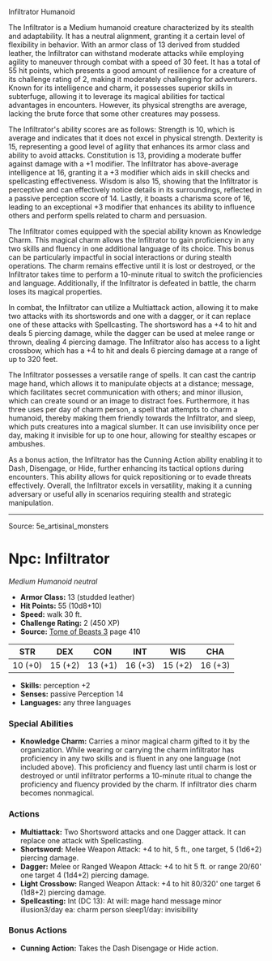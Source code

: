 <MonsterName/>Infiltrator</MonsterName>
<CreatureType/>Humanoid</CreatureType>

<summary>The Infiltrator is a Medium humanoid creature characterized by its stealth and adaptability. It has a neutral alignment, granting it a certain level of flexibility in behavior. With an armor class of 13 derived from studded leather, the Infiltrator can withstand moderate attacks while employing agility to maneuver through combat with a speed of 30 feet. It has a total of 55 hit points, which presents a good amount of resilience for a creature of its challenge rating of 2, making it moderately challenging for adventurers. Known for its intelligence and charm, it possesses superior skills in subterfuge, allowing it to leverage its magical abilities for tactical advantages in encounters. However, its physical strengths are average, lacking the brute force that some other creatures may possess.</summary>

<detail>

The Infiltrator's ability scores are as follows: Strength is 10, which is average and indicates that it does not excel in physical strength. Dexterity is 15, representing a good level of agility that enhances its armor class and ability to avoid attacks. Constitution is 13, providing a moderate buffer against damage with a +1 modifier. The Infiltrator has above-average intelligence at 16, granting it a +3 modifier which aids in skill checks and spellcasting effectiveness. Wisdom is also 15, showing that the Infiltrator is perceptive and can effectively notice details in its surroundings, reflected in a passive perception score of 14. Lastly, it boasts a charisma score of 16, leading to an exceptional +3 modifier that enhances its ability to influence others and perform spells related to charm and persuasion.

The Infiltrator comes equipped with the special ability known as Knowledge Charm. This magical charm allows the Infiltrator to gain proficiency in any two skills and fluency in one additional language of its choice. This bonus can be particularly impactful in social interactions or during stealth operations. The charm remains effective until it is lost or destroyed, or the Infiltrator takes time to perform a 10-minute ritual to switch the proficiencies and language. Additionally, if the Infiltrator is defeated in battle, the charm loses its magical properties.

In combat, the Infiltrator can utilize a Multiattack action, allowing it to make two attacks with its shortswords and one with a dagger, or it can replace one of these attacks with Spellcasting. The shortsword has a +4 to hit and deals 5 piercing damage, while the dagger can be used at melee range or thrown, dealing 4 piercing damage. The Infiltrator also has access to a light crossbow, which has a +4 to hit and deals 6 piercing damage at a range of up to 320 feet. 

The Infiltrator possesses a versatile range of spells. It can cast the cantrip mage hand, which allows it to manipulate objects at a distance; message, which facilitates secret communication with others; and minor illusion, which can create sound or an image to distract foes. Furthermore, it has three uses per day of charm person, a spell that attempts to charm a humanoid, thereby making them friendly towards the Infiltrator, and sleep, which puts creatures into a magical slumber. It can use invisibility once per day, making it invisible for up to one hour, allowing for stealthy escapes or ambushes. 

As a bonus action, the Infiltrator has the Cunning Action ability enabling it to Dash, Disengage, or Hide, further enhancing its tactical options during encounters. This ability allows for quick repositioning or to evade threats effectively. Overall, the Infiltrator excels in versatility, making it a cunning adversary or useful ally in scenarios requiring stealth and strategic manipulation.</detail>



---

Source: 5e_artisinal_monsters

# Npc: Infiltrator

*Medium* *Humanoid* *neutral*

- **Armor Class:** 13 (studded leather)
- **Hit Points:** 55 (10d8+10)
- **Speed:** walk 30 ft.
- **Challenge Rating:** 2 (450 XP)
- **Source:** [Tome of Beasts 3](https://koboldpress.com/kpstore/product/tome-of-beasts-3-for-5th-edition/) page 410

| STR | DEX | CON | INT | WIS | CHA |
| --- | --- | --- | --- | --- | --- |
| 10 (+0) | 15 (+2) | 13 (+1) | 16 (+3) | 15 (+2) | 16 (+3) |

- **Skills:** perception +2
- **Senses:** passive Perception 14
- **Languages:** any three languages

### Special Abilities

- **Knowledge Charm:** Carries a minor magical charm gifted to it by the organization. While wearing or carrying the charm infiltrator has proficiency in any two skills and is fluent in any one language (not included above). This proficiency and fluency last until charm is lost or destroyed or until infiltrator performs a 10-minute ritual to change the proficiency and fluency provided by the charm. If infiltrator dies charm becomes nonmagical.

### Actions

- **Multiattack:** Two Shortsword attacks and one Dagger attack. It can replace one attack with Spellcasting.
- **Shortsword:** Melee Weapon Attack: +4 to hit, 5 ft., one target, 5 (1d6+2) piercing damage.
- **Dagger:** Melee or Ranged Weapon Attack: +4 to hit 5 ft. or range 20/60' one target 4 (1d4+2) piercing damage.
- **Light Crossbow:** Ranged Weapon Attack: +4 to hit 80/320' one target 6 (1d8+2) piercing damage.
- **Spellcasting:** Int (DC 13): At will: mage hand message minor illusion3/day ea: charm person sleep1/day: invisibility

### Bonus Actions

- **Cunning Action:** Takes the Dash Disengage or Hide action.





